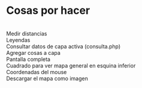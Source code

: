 <h1>Cosas por hacer</h1>
</br>
Medir distancias</br>
Leyendas</br>
Consultar datos de capa activa (consulta.php)</br>
Agregar cosas a capa</br>
Pantalla completa</br>
Cuadrado para ver mapa general en esquina inferior</br>
Coordenadas del mouse</br>
Descargar el mapa como imagen</br>
